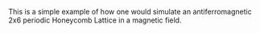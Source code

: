 This is a simple example of how one would simulate an antiferromagnetic 2x6 periodic Honeycomb Lattice in a magnetic field.



